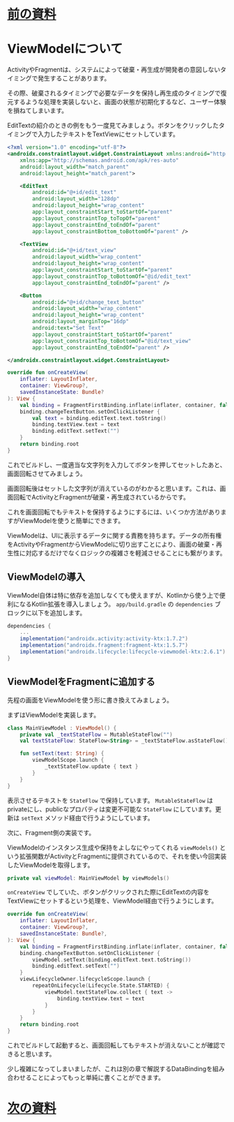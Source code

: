 # [前の資料](./07-ImageViewでネットワークの画像を表示する.md)
# ViewModelについて

ActivityやFragmentは、システムによって破棄・再生成が開発者の意図しないタイミングで発生することがあります。

その際、破棄されるタイミングで必要なデータを保持し再生成のタイミングで復元するような処理を実装しないと、画面の状態が初期化するなど、ユーザー体験を損ねてしまいます。

EditTextの紹介のときの例をもう一度見てみましょう。ボタンをクリックしたタイミングで入力したテキストをTextViewにセットしています。

```xml
<?xml version="1.0" encoding="utf-8"?>
<androidx.constraintlayout.widget.ConstraintLayout xmlns:android="http://schemas.android.com/apk/res/android"
    xmlns:app="http://schemas.android.com/apk/res-auto"
    android:layout_width="match_parent"
    android:layout_height="match_parent">

    <EditText
        android:id="@+id/edit_text"
        android:layout_width="128dp"
        android:layout_height="wrap_content"
        app:layout_constraintStart_toStartOf="parent"
        app:layout_constraintTop_toTopOf="parent"
        app:layout_constraintEnd_toEndOf="parent"
        app:layout_constraintBottom_toBottomOf="parent" />

    <TextView
        android:id="@+id/text_view"
        android:layout_width="wrap_content"
        android:layout_height="wrap_content"
        app:layout_constraintStart_toStartOf="parent"
        app:layout_constraintTop_toBottomOf="@id/edit_text"
        app:layout_constraintEnd_toEndOf="parent" />

    <Button
        android:id="@+id/change_text_button"
        android:layout_width="wrap_content"
        android:layout_height="wrap_content"
        android:layout_marginTop="16dp"
        android:text="Set Text"
        app:layout_constraintStart_toStartOf="parent"
        app:layout_constraintTop_toBottomOf="@id/text_view"
        app:layout_constraintEnd_toEndOf="parent" />

</androidx.constraintlayout.widget.ConstraintLayout>
```

```kotlin
override fun onCreateView(
    inflater: LayoutInflater,
    container: ViewGroup?,
    savedInstanceState: Bundle?
): View {
    val binding = FragmentFirstBinding.inflate(inflater, container, false)
    binding.changeTextButton.setOnClickListener {
        val text = binding.editText.text.toString()
        binding.textView.text = text
        binding.editText.setText("")
    }
    return binding.root
}
```

これでビルドし、一度適当な文字列を入力してボタンを押してセットしたあと、画面回転させてみましょう。

画面回転後はセットした文字列が消えているのがわかると思います。これは、画面回転でActivityとFragmentが破棄・再生成されているからです。

これを画面回転でもテキストを保持するようにするには、いくつか方法がありますがViewModelを使うと簡単にできます。

ViewModelは、UIに表示するデータに関する責務を持ちます。データの所有権をActivityやFragmentからViewModelに切り出すことにより、画面の破棄・再生性に対応するだけでなくロジックの複雑さを軽減させることにも繋がります。

## ViewModelの導入

ViewModel自体は特に依存を追加しなくても使えますが、Kotlinから使う上で便利になるKotlin拡張を導入しましょう。 `app/build.gradle` の `dependencies` ブロックに以下を追加します。

```gradle
dependencies {
    ...
    implementation("androidx.activity:activity-ktx:1.7.2")
    implementation("androidx.fragment:fragment-ktx:1.5.7")
    implementation("androidx.lifecycle:lifecycle-viewmodel-ktx:2.6.1")
}
```

## ViewModelをFragmentに追加する

先程の画面をViewModelを使う形に書き換えてみましょう。

まずはViewModelを実装します。

```kotlin
class MainViewModel : ViewModel() {
    private val _textStateFlow = MutableStateFlow("")
    val textStateFlow: StateFlow<String> = _textStateFlow.asStateFlow()

    fun setText(text: String) {
        viewModelScope.launch {
            _textStateFlow.update { text }
        }
    }
}
```

表示させるテキストを `StateFlow` で保持しています。 `MutableStateFlow` はprivateにし、publicなプロパティは変更不可能な `StateFlow` にしています。更新は `setText` メソッド経由で行うようにしています。

次に、Fragment側の実装です。

ViewModelのインスタンス生成や保持をよしなにやってくれる `viewModels()` という拡張関数がActivityとFragmentに提供されているので、それを使い今回実装したViewModelを取得します。

```kotlin
private val viewModel: MainViewModel by viewModels()
```

`onCreateView` でしていた、ボタンがクリックされた際にEditTextの内容をTextViewにセットするという処理を、ViewModel経由で行うようにします。

```kotlin
override fun onCreateView(
    inflater: LayoutInflater,
    container: ViewGroup?,
    savedInstanceState: Bundle?,
): View {
    val binding = FragmentFirstBinding.inflate(inflater, container, false)
    binding.changeTextButton.setOnClickListener {
        viewModel.setText(binding.editText.text.toString())
        binding.editText.setText("")
    }
    viewLifecycleOwner.lifecycleScope.launch {
        repeatOnLifecycle(Lifecycle.State.STARTED) {
            viewModel.textStateFlow.collect { text ->
                binding.textView.text = text
            }
        }
    }
    return binding.root
}
```

これでビルドして起動すると、画面回転してもテキストが消えないことが確認できると思います。

少し複雑になってしまいましたが、これは別の章で解説するDataBindingを組み合わせることによってもっと単純に書くことができます。

# [次の資料](./09-DataBindingについて.md)
